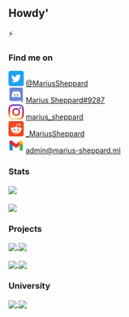 ## Howdy' 

⚡ 

### Find me on
<img src = "Logos/twitter.png" alt = "Twitter" width = "30px" height = "30px" /> [@MariusSheppard](https://twitter.com/MariusSheppard)<br>
<img src = "Logos/discord.png" alt = "Discord" width = "30px" height = "30px" /> [Marius Sheppard#9287](https://discord.com/users/553142002129305602)<br>
<img src = "Logos/instagram.png" alt = "Instagram" width = "30px" height = "30px" /> [marius_sheppard](https://www.instagram.com/marius_sheppard/)<br>
<img src = "Logos/reddit.png" alt = "Reddit" width = "30px" height = "30px" /> [_MariusSheppard](https://www.reddit.com/user/_MariusSheppard)<br>
<img src = "Logos/mail.png" alt = "Email" width = "30px" height = "30px" /> [admin@marius-sheppard.ml](mailto:admin@marius-sheppard.ml)<br>

 
### Stats
<a href = "https://github.com/Marius-Sheppard?tab=repositories">
<img src = "https://github-readme-stats.vercel.app/api?username=Marius-Sheppard&count_private=true&show_icons=true&theme=dark&include_all_commits=true" align = "center" />
</a><br><br>
<a href = "https://github.com/Marius-Sheppard?tab=repositories">
<img src = "https://github-readme-stats.vercel.app/api/top-langs/?username=Marius-Sheppard&langs_count=10&theme=dark&layout=compact&card_width=300" align = "center" />
</a><br>

### Projects
<a href = "https://github.com/Marius-Sheppard/">
<img src = "https://github-readme-stats.vercel.app/api/pin/?username=Marius-Sheppard&repo=CTF-Writeups-Archive&theme=dark&hide_border" align = "center" />
</a>
<a href = "https://github.com/Marius-Sheppard/">
<img src = "https://github-readme-stats.vercel.app/api/pin/?username=Marius-Sheppard&repo=SpaceX-Viewer&theme=dark&hide_border" align = "center" />
</a>
<br><br>
<a href = "https://github.com/Marius-Sheppard/">
<img src = "https://github-readme-stats.vercel.app/api/pin/?username=Marius-Sheppard&repo=NSA-Tracker&theme=dark&hide_border" align = "center" />
</a>
<a href = "https://github.com/Marius-Sheppard/">
<img src = "https://github-readme-stats.vercel.app/api/pin/?username=Marius-Sheppard&repo=&theme=dark&hide_border" align = "center" />
</a><br>


### University
<a href = "https://github.com/Marius-Sheppard/">
<img src = "https://github-readme-stats.vercel.app/api/pin/?username=Marius-Sheppard&repo=&theme=dark&hide_border" align = "center" />
</a>
<a href = "https://github.com/Marius-Sheppard/">
<img src = "https://github-readme-stats.vercel.app/api/pin/?username=Marius-Sheppard&repo=&theme=dark&hide_border" align = "center" />
</a>

